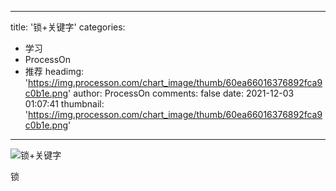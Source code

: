 
---
title: '锁+关键字'
categories: 
 - 学习
 - ProcessOn
 - 推荐
headimg: 'https://img.processon.com/chart_image/thumb/60ea66016376892fca9c0b1e.png'
author: ProcessOn
comments: false
date: 2021-12-03 01:07:41
thumbnail: 'https://img.processon.com/chart_image/thumb/60ea66016376892fca9c0b1e.png'
---

<div>   
<img class="thumb" alt="锁+关键字" src="https://img.processon.com/chart_image/thumb/60ea66016376892fca9c0b1e.png" referrerpolicy="no-referrer">
<p>锁</p>  
</div>
            